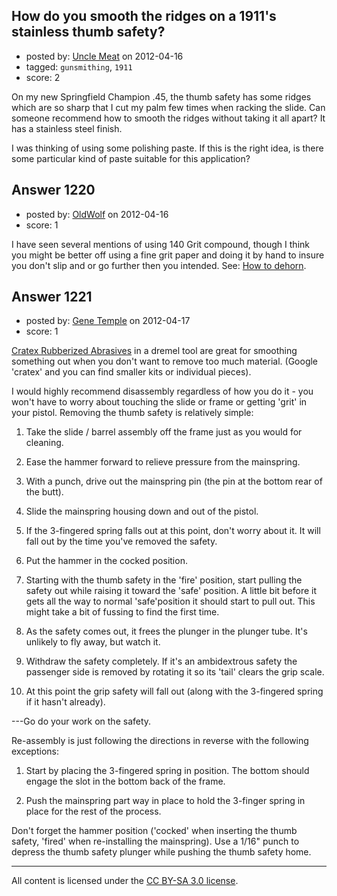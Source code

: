 ## How do you smooth the ridges on a 1911's stainless thumb safety?

- posted by: [Uncle Meat](https://stackexchange.com/users/-1/49-uncle-meat) on 2012-04-16
- tagged: `gunsmithing`, `1911`
- score: 2

<p>On my new Springfield Champion .45, the thumb safety has some ridges which are so sharp that I cut my palm few times when racking the slide. Can someone recommend how to smooth the ridges without taking it all apart? It has a stainless steel finish.</p>

<p>I was thinking of using some polishing paste. If this is the right idea, is there some particular kind of paste suitable for this application?</p>



## Answer 1220

- posted by: [OldWolf](https://stackexchange.com/users/-1/111-oldwolf) on 2012-04-16
- score: 1

<p>I have seen several mentions of using 140 Grit compound, though I think you might be better off using a fine grit paper and doing it by hand to insure you don't slip and or go further then you intended. See: <a href="http://www.blindhogg.com/gunsmith/dehorning.html" rel="nofollow">How to dehorn</a>.</p>



## Answer 1221

- posted by: [Gene Temple](https://stackexchange.com/users/-1/254-gene-temple) on 2012-04-17
- score: 1

<p><a href="http://rads.stackoverflow.com/amzn/click/B000HQICXE" rel="nofollow">Cratex Rubberized Abrasives</a> in a dremel tool are great for smoothing something out when you don't want to remove too much material.  (Google 'cratex' and you can find smaller kits or individual pieces).</p>

<p>I would highly recommend disassembly regardless of how you do it - you won't have to worry about touching the slide or frame or getting 'grit' in your pistol.  Removing the thumb safety is relatively simple:</p>

<ol>
<li><p>Take the slide / barrel assembly off the frame just as you would for cleaning.</p></li>
<li><p>Ease the hammer forward to relieve pressure from the mainspring.</p></li>
<li><p>With a punch, drive out the mainspring pin (the pin at the bottom rear of the butt).</p></li>
<li><p>Slide the mainspring housing down and out of the pistol.</p></li>
<li><p>If the 3-fingered spring falls out at this point, don't worry about it.  It will fall out by the time you've removed the safety.</p></li>
<li><p>Put the hammer in the cocked position.</p></li>
<li><p>Starting with the thumb safety in the 'fire' position, start pulling the safety out while raising it toward the 'safe' position.  A little bit before it gets all the way to normal 'safe'position it should start to pull out.  This might take a bit of fussing to find the first time.</p></li>
<li><p>As the safety comes out, it frees the plunger in the plunger tube.  It's unlikely to fly away, but watch it.</p></li>
<li><p>Withdraw the safety completely.  If it's an ambidextrous safety the passenger side is removed by rotating it so its 'tail' clears the grip scale.</p></li>
<li><p>At this point the grip safety will fall out (along with the 3-fingered spring if it hasn't already).</p></li>
</ol>

<p>---Go do your work on the safety.  </p>

<p>Re-assembly is just following the directions in reverse with the following exceptions:</p>

<ol>
<li><p>Start by placing the 3-fingered spring in position.  The bottom should engage the slot in the bottom back of the frame. </p></li>
<li><p>Push the mainspring part way in place to hold the 3-finger spring in place for the rest of the process.</p></li>
</ol>

<p>Don't forget the hammer position ('cocked' when inserting the thumb safety, 'fired' when re-installing the mainspring).  Use a 1/16" punch to depress the thumb safety plunger while pushing the thumb safety home.</p>




---

All content is licensed under the [CC BY-SA 3.0 license](https://creativecommons.org/licenses/by-sa/3.0/).
